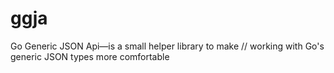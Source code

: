 # ggja
Go Generic JSON Api—is a small helper library to make // working with Go's generic JSON types more comfortable
